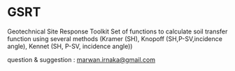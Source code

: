 # GSRT
Geotechnical Site Response Toolkit
Set of functions to calculate soil transfer function using several methods (Kramer (SH), Knopoff (SH,P-SV,incidence angle), Kennet (SH, P-SV, incidence angle))

question & suggestion :
marwan.irnaka@gmail.com